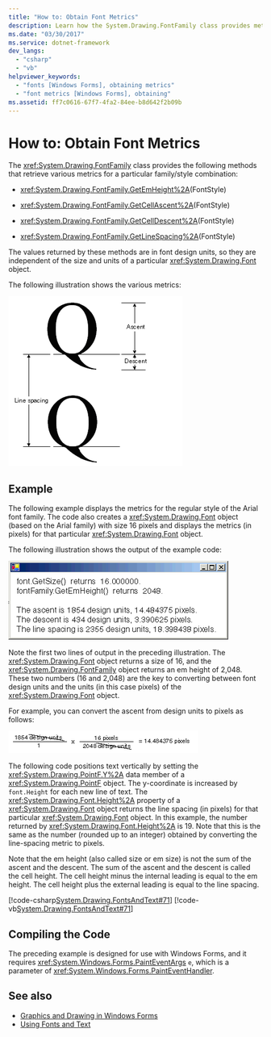 ```yaml
---
title: "How to: Obtain Font Metrics"
description: Learn how the System.Drawing.FontFamily class provides methods that retrieve various metrics for a particular font family/style combination.
ms.date: "03/30/2017"
ms.service: dotnet-framework
dev_langs: 
  - "csharp"
  - "vb"
helpviewer_keywords: 
  - "fonts [Windows Forms], obtaining metrics"
  - "font metrics [Windows Forms], obtaining"
ms.assetid: ff7c0616-67f7-4fa2-84ee-b8d642f2b09b
---
```

# How to: Obtain Font Metrics

The <xref:System.Drawing.FontFamily> class provides the following methods that retrieve various metrics for a particular family/style combination:  
  
- <xref:System.Drawing.FontFamily.GetEmHeight%2A>(FontStyle)  
  
- <xref:System.Drawing.FontFamily.GetCellAscent%2A>(FontStyle)  
  
- <xref:System.Drawing.FontFamily.GetCellDescent%2A>(FontStyle)  
  
- <xref:System.Drawing.FontFamily.GetLineSpacing%2A>(FontStyle)  
  
 The values returned by these methods are in font design units, so they are independent of the size and units of a particular <xref:System.Drawing.Font> object.  
  
 The following illustration shows the various metrics:
  
 ![Illustration of font metrics: ascent, descent, and line spacing.](./media/how-to-obtain-font-metrics/various-font-metrics.png)  
  
## Example  

 The following example displays the metrics for the regular style of the Arial font family. The code also creates a <xref:System.Drawing.Font> object (based on the Arial family) with size 16 pixels and displays the metrics (in pixels) for that particular <xref:System.Drawing.Font> object.  
  
 The following illustration shows the output of the example code:
  
 ![Example code output of Arial font metrics.](./media/how-to-obtain-font-metrics/example-output-code-arial-font.png)  
  
 Note the first two lines of output in the preceding illustration. The <xref:System.Drawing.Font> object returns a size of 16, and the <xref:System.Drawing.FontFamily> object returns an em height of 2,048. These two numbers (16 and 2,048) are the key to converting between font design units and the units (in this case pixels) of the <xref:System.Drawing.Font> object.  
  
 For example, you can convert the ascent from design units to pixels as follows:  
  
 ![Formula showing the conversion from design units to pixels](./media/how-to-obtain-font-metrics/convert-font-units-example.png)  
  
 The following code positions text vertically by setting the <xref:System.Drawing.PointF.Y%2A> data member of a <xref:System.Drawing.PointF> object. The y-coordinate is increased by `font.Height` for each new line of text. The <xref:System.Drawing.Font.Height%2A> property of a <xref:System.Drawing.Font> object returns the line spacing (in pixels) for that particular <xref:System.Drawing.Font> object. In this example, the number returned by <xref:System.Drawing.Font.Height%2A> is 19. Note that this is the same as the number (rounded up to an integer) obtained by converting the line-spacing metric to pixels.  
  
 Note that the em height (also called size or em size) is not the sum of the ascent and the descent. The sum of the ascent and the descent is called the cell height. The cell height minus the internal leading is equal to the em height. The cell height plus the external leading is equal to the line spacing.  
  
 [!code-csharp[System.Drawing.FontsAndText#71](~/samples/snippets/csharp/VS_Snippets_Winforms/System.Drawing.FontsAndText/CS/Class1.cs#71)]
 [!code-vb[System.Drawing.FontsAndText#71](~/samples/snippets/visualbasic/VS_Snippets_Winforms/System.Drawing.FontsAndText/VB/Class1.vb#71)]  
  
## Compiling the Code  

 The preceding example is designed for use with Windows Forms, and it requires <xref:System.Windows.Forms.PaintEventArgs> `e`, which is a parameter of <xref:System.Windows.Forms.PaintEventHandler>.  
  
## See also

- [Graphics and Drawing in Windows Forms](graphics-and-drawing-in-windows-forms.md)
- [Using Fonts and Text](using-fonts-and-text.md)
